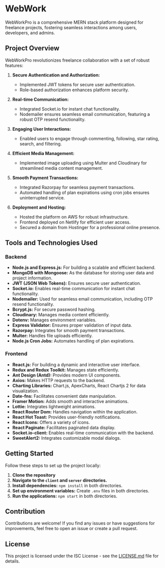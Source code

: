 # WebWork

WebWorkPro is a comprehensive MERN stack platform designed for freelance projects, fostering seamless interactions among users, developers, and admins.

## Project Overview

WebWorkPro revolutionizes freelance collaboration with a set of robust features:

1. **Secure Authentication and Authorization:**
   - Implemented JWT tokens for secure user authentication.
   - Role-based authorization enhances platform security.

2. **Real-time Communication:**
   - Integrated Socket.io for instant chat functionality.
   - Nodemailer ensures seamless email communication, featuring a robust OTP resend functionality.

3. **Engaging User Interactions:**
   - Enabled users to engage through commenting, following, star rating, search, and filtering.

4. **Efficient Media Management:**
   - Implemented image uploading using Multer and Cloudinary for streamlined media content management.

5. **Smooth Payment Transactions:**
   - Integrated Razorpay for seamless payment transactions.
   - Automated handling of plan expirations using cron jobs ensures uninterrupted service.

6. **Deployment and Hosting:**
   - Hosted the platform on AWS for robust infrastructure.
   - Frontend deployed on Netlify for efficient user access.
   - Secured a domain from Hostinger for a professional online presence.

## Tools and Technologies Used

### Backend

- **Node.js and Express.js:** For building a scalable and efficient backend.
- **MongoDB with Mongoose:** As the database for storing user data and project information.
- **JWT (JSON Web Tokens):** Ensures secure user authentication.
- **Socket.io:** Enables real-time communication for instant chat functionality.
- **Nodemailer:** Used for seamless email communication, including OTP resend functionality.
- **Bcrypt.js:** For secure password hashing.
- **Cloudinary:** Manages media content efficiently.
- **Dotenv:** Manages environment variables.
- **Express Validator:** Ensures proper validation of input data.
- **Razorpay:** Integrates for smooth payment transactions.
- **Multer:** Handles file uploads efficiently.
- **Node.js Cron Jobs:** Automates handling of plan expirations.

### Frontend

- **React.js:** For building a dynamic and interactive user interface.
- **Redux and Redux Toolkit:** Manages state efficiently.
- **Ant Design (Antd):** Provides modern UI components.
- **Axios:** Makes HTTP requests to the backend.
- **Charting Libraries:** Chart.js, ApexCharts, React Chartjs 2 for data visualization.
- **Date-fns:** Facilitates convenient date manipulation.
- **Framer Motion:** Adds smooth and interactive animations.
- **Lottie:** Integrates lightweight animations.
- **React Router Dom:** Handles navigation within the application.
- **React Hot Toast:** Provides user-friendly notifications.
- **React Icons:** Offers a variety of icons.
- **React Paginate:** Facilitates paginated data display.
- **Socket.io-client:** Enables real-time communication with the backend.
- **SweetAlert2:** Integrates customizable modal dialogs.

## Getting Started

Follow these steps to set up the project locally:

1. **Clone the repository**
2. **Navigate to the `client` and `server` directories.**
3. **Install dependencies:** `npm install` in both directories.
4. **Set up environment variables:** Create `.env` files in both directories.
5. **Run the applications:** `npm start` in both directories.

## Contribution

Contributions are welcome! If you find any issues or have suggestions for improvements, feel free to open an issue or create a pull request.

## License

This project is licensed under the ISC License - see the [LICENSE.md](LICENSE.md) file for details.
